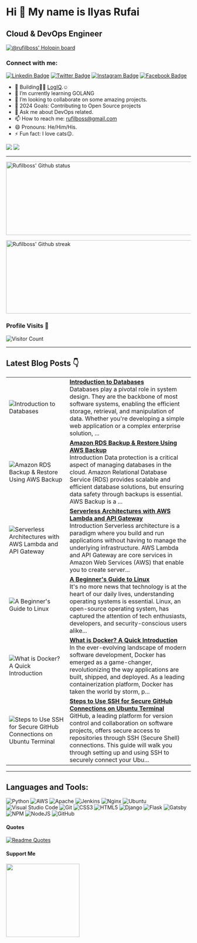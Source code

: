 Hi 👋 My name is Ilyas Rufai
===============================

Cloud & DevOps Engineer
-----------------------------
[![@rufilboss' Holopin board](https://holopin.io/api/user/board?user=rufilboy)](https://holopin.io/@rufilboy)
<!-- ![rufilboy](https://raw.githubusercontent.com/abhisheknaiidu/abhisheknaiidu/master/code.gif) -->

### Connect with me:
[![Linkedin Badge](https://img.shields.io/badge/-Ilyas_Rufai-blue?style=flat&logo=Linkedin&logoColor=white&link=https://www.linkedin.com/in/rufilboss/)](https://www.linkedin.com/in/rufilboss/)
[![Twitter Badge](https://img.shields.io/badge/-@rufilboss-1ca0f1?style=flat&labelColor=1ca0f1&logo=twitter&logoColor=white&link=https://twitter.com/rufilboss)](https://twitter.com/rufilboss)
[![Instagram Badge](https://img.shields.io/badge/-@rufilboss-purple?style=flat&logo=instagram&logoColor=white&link=https://instagram.com/rufilboss/)](https://instagram.com/rufilboss)
[![Facebook Badge](https://img.shields.io/badge/-Ilyas_Rufai-blue?style=flat&logo=facebook&logoColor=white&link=https://facebook.com/rufilboss/)](https://facebook.com/rufilboss)

- 🔭 Building🫰🏾 [LogIQ](https://github.com/FreeOps-Tools/LogIQ).☺️
- 🌱 I’m currently learning GOLANG
- 👯 I’m looking to collaborate on some amazing projects.
- :goal_net: 2024 Goals: Contributing to Open Source projects
- 💬 Ask me about DevOps related.
- 📫 How to reach me: rufilboss@gmail.com
- 😄 Pronouns: He/Him/His.
- ⚡ Fun fact: I love cats:relieved:.


<a href="https://www.twitter.com/rufilboss" target="_blank" rel="noreferrer"><img src="https://img.shields.io/twitter/follow/rufilboss?logo=twitter&style=for-the-badge&color=0891b2&labelColor=1c1917" /></a>
<a href="https://www.github.com/rufilboss" target="_blank" rel="noreferrer"><img
src="https://img.shields.io/github/followers/rufilboss?logo=github&style=for-the-badge&color=0891b2&labelColor=1c1917" /></a>
                  

-----------------------------
<!-- - <a align="right" href="https://app.daily.dev/rufilboy"><img src="https://api.daily.dev/devcards/e4e53764a8fc4591ae7d29e3900cfd5a.png?r=ktb" width="400" alt="Ilyas Rufai's Dev Card"/></a> -->

<!-- -[![ilyas wakatime stats](https://github-readme-stats.vercel.app/api/wakatime?username=rufilboy)](https://github.com/rufilboy/github-readme-stats) -  -->

<!---My Gitub Status--->
<a><img height=200 width=800 align="centre" src="https://github-readme-stats.vercel.app/api?username=rufilboss&theme=synthwave&show_icons=true&count_private=true" alt="Rufilboss' Github status" />

<!---TopLanguages--->
<!-- <img height=170 width=350 align="right" src="https://github-readme-stats.vercel.app/api/top-langs/?username=rufilboy&langs_count=7&layout=compact&theme=dark" alt="Rufilboy's Language stats" /> -->


<!---My Github Streak--->
<img height=200 width=800 align="center" src="https://github-readme-streak-stats.herokuapp.com/?user=rufilboss&theme=highcontrast" alt="Rufilboss' Github streak" />
</a>

<!-- [![Ashutosh's github activity graph](https://activity-graph.herokuapp.com/graph?username=rufilboy&theme=dracula)](https://github.com/ashutosh00710/github-readme-activity-graph) -->

<!-- test -->
<!-- <img height=200 width=200 src="https://github-readme-streak-stats.herokuapp.com/?user=rufilboy&theme=highcontrast" alt="Rufilboy's Github streak" />
</a> -->

### Profile Visits :see_no_evil:
<!-- ![Profile Views](https://visitor-badge.glitch.me/badge?page_id=rufilboy.visitor-badge) -->
![Visitor Count](https://profile-counter.glitch.me/{rufilboy}/count.svg)

-----------------------------------------------------

## Latest Blog Posts 👇
<!-- HASHNODE_BLOG:START -->
<table><tr><td><img src="https://cdn.hashnode.com/res/hashnode/image/upload/v1723541562436/638e09cb-b5b9-448f-aaa1-63de5de10f1e.png" alt="Introduction to Databases"></td><td><a href="https://blog.rufilboss.me/introduction-to-databases"><strong>Introduction to Databases</strong></a><br>Databases play a pivotal role in system design. They are the backbone of most software systems, enabling the efficient storage, retrieval, and manipulation of data. Whether you're developing a simple web application or a complex enterprise solution, ...</td></tr><tr><td><img src="https://cdn.hashnode.com/res/hashnode/image/upload/v1721125152435/19b6cbb1-da3b-4f2a-b756-859917650028.png" alt="Amazon RDS Backup & Restore Using AWS Backup"></td><td><a href="https://blog.rufilboss.me/amazon-rds-backup-restore-using-aws-backup"><strong>Amazon RDS Backup & Restore Using AWS Backup</strong></a><br>Introduction
Data protection is a critical aspect of managing databases in the cloud. Amazon Relational Database Service (RDS) provides scalable and efficient database solutions, but ensuring data safety through backups is essential. AWS Backup is a ...</td></tr><tr><td><img src="https://cdn.hashnode.com/res/hashnode/image/upload/v1720892561489/519456da-09e5-45c6-b2a3-27a4c44e52e9.png" alt="Serverless Architectures with AWS Lambda and API Gateway"></td><td><a href="https://blog.rufilboss.me/serverless-architectures-with-aws-lambda-and-api-gateway"><strong>Serverless Architectures with AWS Lambda and API Gateway</strong></a><br>Introduction
Serverless architecture is a paradigm where you build and run applications without having to manage the underlying infrastructure. AWS Lambda and API Gateway are core services in Amazon Web Services (AWS) that enable you to create server...</td></tr><tr><td><img src="https://cdn.hashnode.com/res/hashnode/image/stock/unsplash/xbEVM6oJ1Fs/upload/b501b311057bc227e3a046c6dc8e1bff.jpeg" alt="A Beginner's Guide to Linux"></td><td><a href="https://blog.rufilboss.me/a-beginners-guide-to-linux"><strong>A Beginner's Guide to Linux</strong></a><br>It's no more news that technology is at the heart of our daily lives, understanding operating systems is essential. Linux, an open-source operating system, has captured the attention of tech enthusiasts, developers, and security-conscious users alike...</td></tr><tr><td><img src="https://cdn.hashnode.com/res/hashnode/image/upload/v1719747517316/771dc111-3fba-412d-9d7b-073bf99cb7d3.png" alt="What is Docker? A Quick Introduction"></td><td><a href="https://blog.rufilboss.me/what-is-docker-a-quick-introduction"><strong>What is Docker? A Quick Introduction</strong></a><br>In the ever-evolving landscape of modern software development, Docker has emerged as a game-changer, revolutionizing the way applications are built, shipped, and deployed. As a leading containerization platform, Docker has taken the world by storm, p...</td></tr><tr><td><img src="https://cdn.hashnode.com/res/hashnode/image/upload/v1719746544795/fd416b26-3aae-4b0c-9885-5dd156d49cc1.png" alt="Steps to Use SSH for Secure GitHub Connections on Ubuntu Terminal"></td><td><a href="https://blog.rufilboss.me/steps-to-use-ssh-for-secure-github-connections-on-ubuntu-terminal"><strong>Steps to Use SSH for Secure GitHub Connections on Ubuntu Terminal</strong></a><br>GitHub, a leading platform for version control and collaboration on software projects, offers secure access to repositories through SSH (Secure Shell) connections. This guide will walk you through setting up and using SSH to securely connect your Ubu...</td></tr></table>
<!-- HASHNODE_BLOG:END -->

-----------------------------------------------------

## Languages and Tools:

![Python](https://img.shields.io/badge/python-3670A0?style=for-the-badge&logo=python&logoColor=ffdd54)
![AWS](https://img.shields.io/badge/AWS-%23FF9900.svg?style=for-the-badge&logo=amazon-aws&logoColor=white)
![Apache](https://img.shields.io/badge/apache-%23D42029.svg?style=for-the-badge&logo=apache&logoColor=white)
![Jenkins](https://img.shields.io/badge/jenkins-%232C5263.svg?style=for-the-badge&logo=jenkins&logoColor=white)
![Nginx](https://img.shields.io/badge/nginx-%23009639.svg?style=for-the-badge&logo=nginx&logoColor=white)
![Ubuntu](https://img.shields.io/badge/Ubuntu-E95420?style=for-the-badge&logo=ubuntu&logoColor=white)
![Visual Studio Code](https://img.shields.io/badge/Visual%20Studio%20Code-0078d7.svg?style=for-the-badge&logo=visual-studio-code&logoColor=white)          ![Git](https://img.shields.io/badge/git-%23F05033.svg?style=for-the-badge&logo=git&logoColor=white)
![CSS3](https://img.shields.io/badge/css3-%231572B6.svg?style=for-the-badge&logo=css3&logoColor=white)
![HTML5](https://img.shields.io/badge/html5-%23E34F26.svg?style=for-the-badge&logo=html5&logoColor=white)
![Django](https://img.shields.io/badge/django-%23092E20.svg?style=for-the-badge&logo=django&logoColor=white)
![Flask](https://img.shields.io/badge/flask-%23000.svg?style=for-the-badge&logo=flask&logoColor=white)
![Gatsby](https://img.shields.io/badge/Gatsby-%23663399.svg?style=for-the-badge&logo=gatsby&logoColor=white)
![NPM](https://img.shields.io/badge/NPM-%23000000.svg?style=for-the-badge&logo=npm&logoColor=white)
![NodeJS](https://img.shields.io/badge/node.js-6DA55F?style=for-the-badge&logo=node.js&logoColor=white)
![GitHub](https://img.shields.io/badge/github-%23121011.svg?style=for-the-badge&logo=github&logoColor=white)

#### Quotes
[![Readme Quotes](https://quotes-github-readme.vercel.app/api?type=horizontal&theme=dark)](https://github.com/piyushsuthar/github-readme-quotes)

#### Support Me
<a href="https://www.buymeacoffee.com/rufilboy"><img src="https://cdn.buymeacoffee.com/buttons/v2/default-yellow.png" width="200" /></a>
